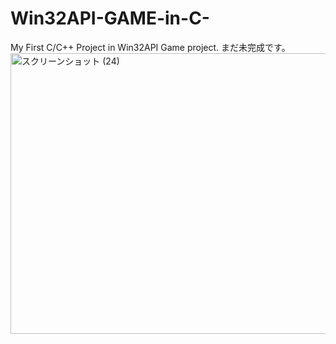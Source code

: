 # Win32API-GAME-in-C-
My First C/C++ Project in Win32API Game project.
まだ未完成です。
<img width="771" height="449" alt="スクリーンショット (24)" src="https://github.com/user-attachments/assets/68669405-57f7-4a30-9654-d21c8e33eb06" />
